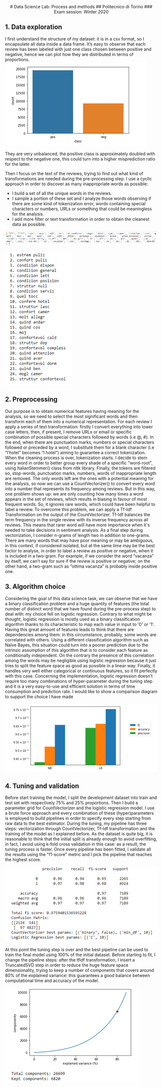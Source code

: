 <div align="center">
  # Data Science Lab: Process and methods
  ## Politecnico di Torino
  ### Exam session: Winter 2020
</div>

## 1. Data exploration
I first understand the structure of my dataset: it is in a csv format, so I encapsulate
all data inside a data frame.
It’s easy to observe that each review has been labeled with just one class chosen
between positive and negative, hence we can plot how they are distributed in terms of
proportions.
![Image description](screenshot/1.png)

They are very unbalanced, the positive class is approximately doubled with
respect to the negative one, this could turn into a higher misprediction ratio for the
latter.

Then I focus on the text of the reviews, trying to find out what kind of
transformations are needed during the pre-processing step.
I use a cyclic approach in order to discover as many inappropriate words as possible:
* I build a set of all the unique words in the reviews.
* I sample a portion of these set and I analyze those words observing if there are
some kind of tokenization error, words containing special characters or
numbers, URLs or something that could be meaningless for the analysis.
* I add more filter or text transformation in order to obtain the cleanest data as
possible.

![Image description](screenshot/2.png)

![Image description](screenshot/3.png)

## 2. Preprocessing
Our purpose is to obtain numerical features having meaning for the analysis, so we
need to select the most significant words and then transform each of them into a
numerical representation.
For each review I apply a series of text transformation: firstly I convert everything into
lower case letters, then, if present, I remove URLs or email or specific combination of
possible special characters followed by words (i.e @<word>, #<word>). In the end, when
there are punctuation marks, numbers or special characters followed or preceded by a
word, I substitute them for a blank character (i.e “l’hotel” becomes “l hotel”) aiming to
guarantee a correct tokenization.
When the cleaning process is over, tokenization starts. I decide to stem every word in
order to better group every shade of a specific "word-root", using ItalianStemmer()
class from nltk library.
Finally, the tokens are filtered so, stop-words, punctuation marks, numbers, words of
inappropriate length are removed.
The only words left are the ones with a potential meaning for the analysis, so
now we can use a CountVectorizer() to convert every word into a number that
represents its frequency among reviews.
But in this way, one problem shows up: we are only counting how many times a word
appears in the set of reviews, which results in biasing in favour of most frequent words.
So, it ignores rare words, which could have been helpful to label a review. To overcome
this problem, we can apply a Tf-Idf Transformation on the output of the
CountVectorizer. Tf-Idf balances the term frequency in the single review with its inverse
frequency across all reviews. This means that rarer word will have more importance
when it's needed to take decisions in sentiment analysis.
As a final step during vectorization, I consider n-grams of length two in addition
to one-grams. There are many words that may have poor meaning or may be
ambiguous, in this context, if considered isolated, but at the same time may be the best
factor to analyse, in order to label a review as positive or negative, when it is included
in a two-gram. For example, if we consider the word “vacanza” by itself, we can’t say for
sure if the review is positive or negative; on the other hand, a two-gram such as “ottima
vacanza” is probably inside positive one.

## 3. Algorithm choice
Considering the goal of this data science task, we can observe that we have a binary
classification problem and a huge quantity of features (the total number of distinct word
that we have found during the pre-process step) to deal with: my choice fell on logistic
regression.
Contrary to what might be thought, logistic regression is mostly used as a binary
classification algorithm thanks to its characteristic to map each value in input to '0' or
'1'.
Having this great amount of features leads to think that there are dependencies
among them: in this circumstance, probably, some words are correlated with others.
Using a different classification algorithm such as Naïve Bayes, this situation could turn
into a poorer prediction due to the intrinsic assumption of this algorithm that is to
consider each feature as conditionally independent. On the contrary the presence of this
correlation among the words may be negligible using logistic regression because it just
tries to split the feature space as good as possible in a linear way.
Finally, it handles very well either categorical or continuous features, so it fit perfectly
with this case.
Concerning the implementation, logistic regression doesn’t require too many
combinations of hyper-parameter during the tuning step and it is a very easy-to-use and
efficient solution in terms of time consumption and prediction rate.
I would like to show a comparison diagram to support the choice I have made

![Image description](screenshot/4.png)

## 4. Tuning and validation
Before start training the model, I split the development dataset into train and test
set with respectively 75% and 25% proportions. Then I build a parameter grid for
CountVectorizer and the logistic regression model. I use a brute force approach and
every combination of these (hyper)parameters is employed to build pipelines in order
to specify every step starting from raw data to the best estimator. During the tuning, my
pipeline has three steps: vectorization through CountVectorizer, Tf-Idf transformation
and the training of the model as I explained before.
As the dataset is quite big, it is reasonable to think that the initial split is already enough
to avoid overfitting, in fact, I avoid using k-fold cross validation in this case: as a result,
the tuning process is faster.
Once every pipeline has been fitted, I validate all the results using the "f1-score" metric
and I pick the pipeline that reaches the highest score.

![Image description](screenshot/5.png)

At this point the tuning step is over and the best pipeline can be used to train the
final model using 100% of the initial dataset. Before starting to fit, I change the pipeline
steps: after the tfidf transformation, I insert a TruncatedSVD step in order to reduce the
huge feature space dimensionality, trying to keep a number of components that covers
around 80% of the explained variance: this guarantees a good balance between
computational time and accuracy of the model.

![Image description](screenshot/6.png)
